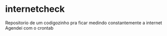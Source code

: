 # internetcheck
Repositorio de um codigozinho pra ficar medindo constantemente a internet
Agendei com o crontab
